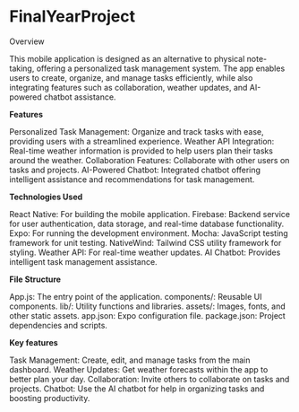 # FinalYearProject
Overview

This mobile application is designed as an alternative to physical note-taking, offering a personalized task management system. The app enables users to create, organize, and manage tasks efficiently, while also integrating features such as collaboration, weather updates, and AI-powered chatbot assistance.

**Features**

Personalized Task Management: Organize and track tasks with ease, providing users with a streamlined experience.
Weather API Integration: Real-time weather information is provided to help users plan their tasks around the weather.
Collaboration Features: Collaborate with other users on tasks and projects.
AI-Powered Chatbot: Integrated chatbot offering intelligent assistance and recommendations for task management.

**Technologies Used**

React Native: For building the mobile application.
Firebase: Backend service for user authentication, data storage, and real-time database functionality.
Expo: For running the development environment.
Mocha: JavaScript testing framework for unit testing.
NativeWind: Tailwind CSS utility framework for styling.
Weather API: For real-time weather updates.
AI Chatbot: Provides intelligent task management assistance.

**File Structure**

App.js: The entry point of the application.
components/: Reusable UI components.
lib/: Utility functions and libraries.
assets/: Images, fonts, and other static assets.
app.json: Expo configuration file.
package.json: Project dependencies and scripts.

**Key features**

Task Management: Create, edit, and manage tasks from the main dashboard.
Weather Updates: Get weather forecasts within the app to better plan your day.
Collaboration: Invite others to collaborate on tasks and projects.
Chatbot: Use the AI chatbot for help in organizing tasks and boosting productivity.
